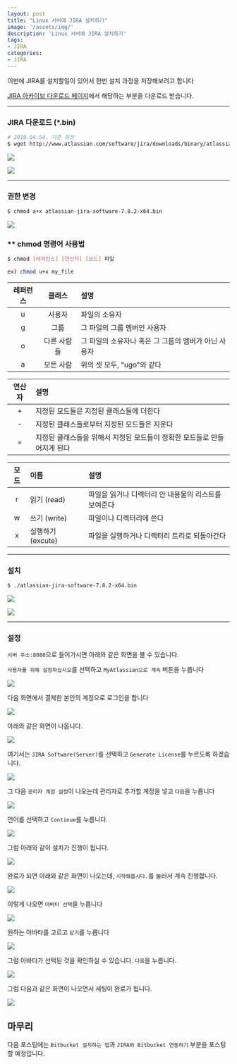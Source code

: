 ```yaml
---
layout: post
title: "Linux 서버에 JIRA 설치하기"
image: '/assets/img/'
description: 'Linux 서버에 JIRA 설치하기'
tags:
- JIRA
categories:
- JIRA
---
```


이번에 JIRA를 설치할일이 있어서 한번 설치 과정을 저장해보려고 합니다

[JIRA 아카이브 다운로드 페이지](https://ko.atlassian.com/software/jira/download-archives)에서
해당하는 부분을 다운로드 받습니다.

---

### JIRA 다운로드 (*.bin)

```bash
# 2018.04.04. 기준 최신
$ wget http://www.atlassian.com/software/jira/downloads/binary/atlassian-jira-software-7.8.2-x64.bin
```

![](https://cdn-images-1.medium.com/max/1000/1*-qhfMsASpxbXSBURdlTj4w.png)

![](https://cdn-images-1.medium.com/max/1000/1*cN-GNGP9rPaUr6aeGeaH8Q.png)

---

### 권한 변경

```bash
$ chmod a+x atlassian-jira-software-7.8.2-x64.bin
```

![](https://cdn-images-1.medium.com/max/1000/1*HSYDJjUZlG2sJ5r2LA_bpg.png)

### ** chmod 명령어 사용법

```bash
$ chmod [레퍼런스] [연산자] [모드] 파일

ex) chmod u+x my_file
```

| 레퍼런스 | 클래스 | 설명
| :---: | :---: | :---
| u	| 사용자	| 파일의 소유자
| g	| 그룹	 | 그 파일의 그룹 멤버인 사용자
| o	| 다른 사람들 | 그 파일의 소유자나 혹은 그 그룹의 멤버가 아닌 사용자
| a | 모든 사람 | 위의 셋 모두, "ugo"와 같다

| 연산자 | 설명
| :---: | :---
|+	| 지정된 모드들은 지정된 클래스들에 더한다
|-	| 지정된 클래스들로부터 지정된 모드들은 지운다
|=	| 지정된 클래스들을 위해서 지정된 모드들이 정확한 모드들로 만들어지게 된다

| 모드 | 이름 | 설명
| :---: | :--- | :---
|r | 읽기 (read) | 파일을 읽거나 디렉터리 안 내용물의 리스트를 보여준다
|w | 쓰기 (write) | 파일이나 디렉터리에 쓴다
|x | 실행하기 (excute) | 파일을 실행하거나 디렉터리 트리로 되돌아간다

---

### 설치

```bash
$ ./atlassian-jira-software-7.8.2-x64.bin
```

![](https://cdn-images-1.medium.com/max/1000/1*9A3Si_WXtukoI1qz1WBQxg.png)

![](https://cdn-images-1.medium.com/max/1000/1*AB55H-An32TbN7X4_QfORQ.png)

---

### 설정

`서버 주소:8080`으로 들어가시면 아래와 같은 화면을 볼 수 있습니다.

`사용자를 위해 설정하십시오`를 선택하고 `MyAtlassian으로 계속` 버튼을 누릅니다

![](https://cdn-images-1.medium.com/max/1000/1*oxn_E4u3IyIM6wOd-vd_gg.png)

다음 화면에서 결제한 본인의 계정으로 로그인을 합니다

![](https://cdn-images-1.medium.com/max/1000/1*WT7eheK8jSHutnkc_pIn9Q.png)

아래와 같은 화면이 나옵니다.

![](https://cdn-images-1.medium.com/max/1000/1*hS92vL24Aq7K5CBGQFhFlQ.png)

여기서는 `JIRA Software(Server)`를 선택하고 `Generate License`를 누르도록 하겠습니다.

![](https://cdn-images-1.medium.com/max/1000/1*KX0C8YKu55tUjox2kk-9YQ.png)

그 다음 `관리자 계정 설정`이 나오는데 관리자로 추가할 계정을 넣고 `다음`을 누릅니다

![](https://cdn-images-1.medium.com/max/1000/1*2utMOGXgMXu7b1-_s04L5A.png)

언어를 선택하고 `Continue`를 누릅니다.

![](https://cdn-images-1.medium.com/max/1000/1*ua88dorH_pQGy77UUNPFAQ.png)

그럼 아래와 같이 설치가 진행이 됩니다.

![](https://cdn-images-1.medium.com/max/1000/1*Gk-RK2yKQ_L-CvRjuIrdZQ.png)

완료가 되면 아래와 같은 화면이 나오는데, `시작해봅시다.`를 눌러서 계속 진행합니다.

![](https://cdn-images-1.medium.com/max/1000/1*Z0GpULlFKGpflEUakBp3uA.png)

이렇게 나오면 `아바타 선택`을 누릅니다

![](https://cdn-images-1.medium.com/max/1000/1*7Bpk3w_GCtjlm4tlpKsNMQ.png)

원하는 아바타를 고르고 `닫기`를 누릅니다

![](https://cdn-images-1.medium.com/max/1000/1*oo2p94qgY6Mo5Op3Qu7-ag.png)

그럼 아바타가 선택된 것을 확인하실 수 있습니다. `다음`을 누릅니다.

![](https://cdn-images-1.medium.com/max/1000/1*VyRaGhkBie3Bmsn1DybJkw.png)

그럼 다음과 같은 화면이 나오면서 세팅이 완료가 됩니다.

![](https://cdn-images-1.medium.com/max/1000/1*lSBR7SKgF-WWCdPR-7RuRA.png)


## 마무리

다음 포스팅에는 `Bitbucket 설치하는 법`과 `JIRA와 Bitbucket 연동하기` 부분을 포스팅할 예정입니다.